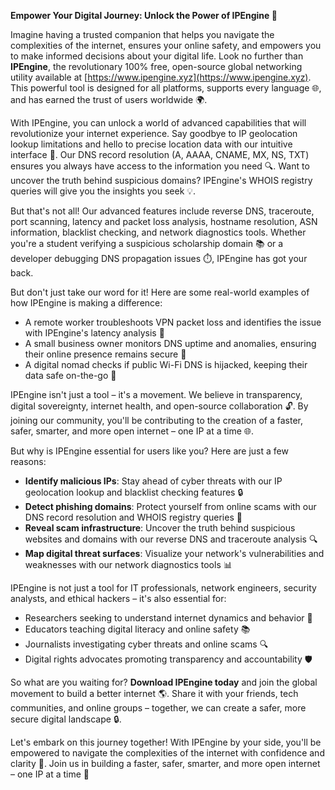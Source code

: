 **Empower Your Digital Journey: Unlock the Power of IPEngine 🚀**

Imagine having a trusted companion that helps you navigate the complexities of the internet, ensures your online safety, and empowers you to make informed decisions about your digital life. Look no further than **IPEngine**, the revolutionary 100% free, open-source global networking utility available at [https://www.ipengine.xyz](https://www.ipengine.xyz). This powerful tool is designed for all platforms, supports every language 🌐, and has earned the trust of users worldwide 🌍.

With IPEngine, you can unlock a world of advanced capabilities that will revolutionize your internet experience. Say goodbye to IP geolocation lookup limitations and hello to precise location data with our intuitive interface 📡. Our DNS record resolution (A, AAAA, CNAME, MX, NS, TXT) ensures you always have access to the information you need 🔍. Want to uncover the truth behind suspicious domains? IPEngine's WHOIS registry queries will give you the insights you seek 💡.

But that's not all! Our advanced features include reverse DNS, traceroute, port scanning, latency and packet loss analysis, hostname resolution, ASN information, blacklist checking, and network diagnostics tools. Whether you're a student verifying a suspicious scholarship domain 📚 or a developer debugging DNS propagation issues ⏱️, IPEngine has got your back.

But don't just take our word for it! Here are some real-world examples of how IPEngine is making a difference:

* A remote worker troubleshoots VPN packet loss and identifies the issue with IPEngine's latency analysis 📡
* A small business owner monitors DNS uptime and anomalies, ensuring their online presence remains secure 💼
* A digital nomad checks if public Wi-Fi DNS is hijacked, keeping their data safe on-the-go 🛂️

IPEngine isn't just a tool – it's a movement. We believe in transparency, digital sovereignty, internet health, and open-source collaboration 🔓. By joining our community, you'll be contributing to the creation of a faster, safer, smarter, and more open internet – one IP at a time 🌐.

But why is IPEngine essential for users like you? Here are just a few reasons:

* **Identify malicious IPs**: Stay ahead of cyber threats with our IP geolocation lookup and blacklist checking features 🔒
* **Detect phishing domains**: Protect yourself from online scams with our DNS record resolution and WHOIS registry queries 🚫
* **Reveal scam infrastructure**: Uncover the truth behind suspicious websites and domains with our reverse DNS and traceroute analysis 🔍
* **Map digital threat surfaces**: Visualize your network's vulnerabilities and weaknesses with our network diagnostics tools 📊

IPEngine is not just a tool for IT professionals, network engineers, security analysts, and ethical hackers – it's also essential for:

* Researchers seeking to understand internet dynamics and behavior 🤔
* Educators teaching digital literacy and online safety 📚
* Journalists investigating cyber threats and online scams 🔍
* Digital rights advocates promoting transparency and accountability 🛡️

So what are you waiting for? **Download IPEngine today** and join the global movement to build a better internet 🌎. Share it with your friends, tech communities, and online groups – together, we can create a safer, more secure digital landscape 🔒.

Let's embark on this journey together! With IPEngine by your side, you'll be empowered to navigate the complexities of the internet with confidence and clarity 💪. Join us in building a faster, safer, smarter, and more open internet – one IP at a time 🚀